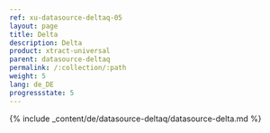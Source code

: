 ```yaml
---
ref: xu-datasource-deltaq-05
layout: page
title: Delta
description: Delta
product: xtract-universal
parent: datasource-deltaq
permalink: /:collection/:path
weight: 5
lang: de_DE
progressstate: 5
---
```

{% include _content/de/datasource-deltaq/datasource-delta.md %}